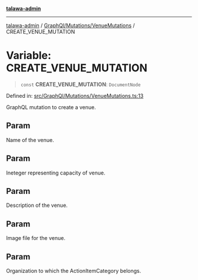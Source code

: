 [**talawa-admin**](../../../../README.md)

***

[talawa-admin](../../../../README.md) / [GraphQl/Mutations/VenueMutations](../README.md) / CREATE\_VENUE\_MUTATION

# Variable: CREATE\_VENUE\_MUTATION

> `const` **CREATE\_VENUE\_MUTATION**: `DocumentNode`

Defined in: [src/GraphQl/Mutations/VenueMutations.ts:13](https://github.com/gautam-divyanshu/talawa-admin/blob/2490b2ea9583ec972ca984b1d93932def1c9f92b/src/GraphQl/Mutations/VenueMutations.ts#L13)

GraphQL mutation to create a venue.

## Param

Name of the venue.

## Param

Ineteger representing capacity of venue.

## Param

Description of the venue.

## Param

Image file for the venue.

## Param

Organization to which the ActionItemCategory belongs.
